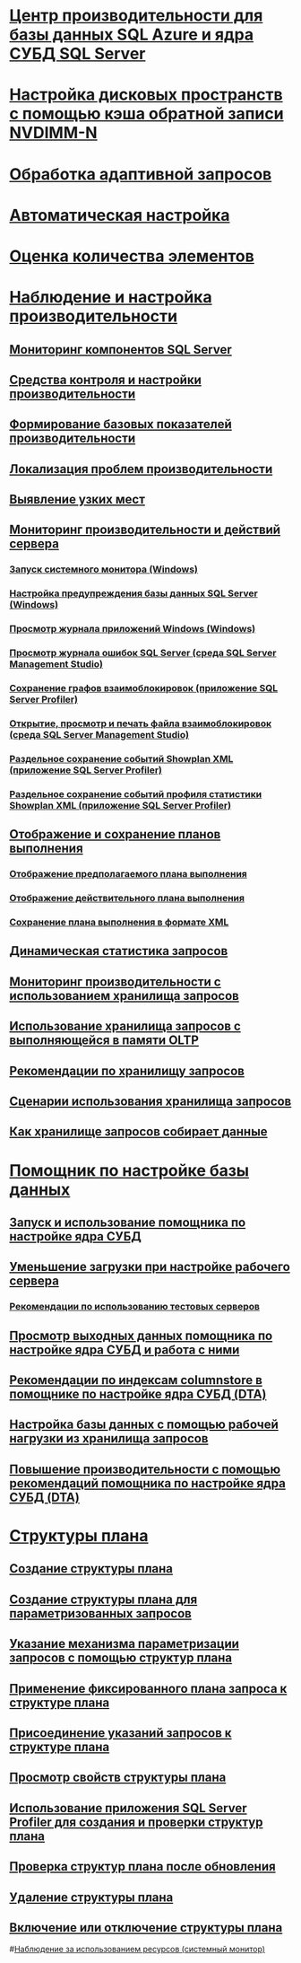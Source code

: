 
# [Центр производительности для базы данных SQL Azure и ядра СУБД SQL Server](performance-center-for-sql-server-database-engine-and-azure-sql-database.md)  
# [Настройка дисковых пространств с помощью кэша обратной записи NVDIMM-N](configuring-storage-spaces-with-a-nvdimm-n-write-back-cache.md)  

# [Обработка адаптивной запросов](adaptive-query-processing.md)
# [Автоматическая настройка](../automatic-tuning/automatic-tuning.md)
# [Оценка количества элементов](cardinality-estimation-sql-server.md)  

# [Наблюдение и настройка производительности](monitor-and-tune-for-performance.md)  
## [Мониторинг компонентов SQL Server](monitor-sql-server-components.md)  
## [Средства контроля и настройки производительности](performance-monitoring-and-tuning-tools.md)  

## [Формирование базовых показателей производительности](establish-a-performance-baseline.md)  
## [Локализация проблем производительности](isolate-performance-problems.md)  
## [Выявление узких мест](identify-bottlenecks.md)  
## [Мониторинг производительности и действий сервера](server-performance-and-activity-monitoring.md)  
### [Запуск системного монитора (Windows)](start-system-monitor-windows.md)  
### [Настройка предупреждения базы данных SQL Server (Windows)](set-up-a-sql-server-database-alert-windows.md)  
### [Просмотр журнала приложений Windows (Windows)](view-the-windows-application-log-windows-10.md)  
### [Просмотр журнала ошибок SQL Server (среда SQL Server Management Studio)](view-the-sql-server-error-log-sql-server-management-studio.md)  
### [Сохранение графов взаимоблокировок (приложение SQL Server Profiler)](save-deadlock-graphs-sql-server-profiler.md)  
### [Открытие, просмотр и печать файла взаимоблокировок (среда SQL Server Management Studio)](open-view-and-print-a-deadlock-file-sql-server-management-studio.md)  
### [Раздельное сохранение событий Showplan XML (приложение SQL Server Profiler)](save-showplan-xml-events-separately-sql-server-profiler.md)  
### [Раздельное сохранение событий профиля статистики Showplan XML (приложение SQL Server Profiler)](save-showplan-xml-statistics-profile-events-separately-sql-server-profiler.md)  
## [Отображение и сохранение планов выполнения](display-and-save-execution-plans.md)  
### [Отображение предполагаемого плана выполнения](display-the-estimated-execution-plan.md)  
### [Отображение действительного плана выполнения](display-an-actual-execution-plan.md)  
### [Сохранение плана выполнения в формате XML](save-an-execution-plan-in-xml-format.md)  
## [Динамическая статистика запросов](live-query-statistics.md)  
## [Мониторинг производительности с использованием хранилища запросов](monitoring-performance-by-using-the-query-store.md)  
## [Использование хранилища запросов с выполняющейся в памяти OLTP](using-the-query-store-with-in-memory-oltp.md)  
## [Рекомендации по хранилищу запросов](best-practice-with-the-query-store.md)  
## [Сценарии использования хранилища запросов](query-store-usage-scenarios.md)  
## [Как хранилище запросов собирает данные](how-query-store-collects-data.md)  


# [Помощник по настройке базы данных](database-engine-tuning-advisor.md)  
## [Запуск и использование помощника по настройке ядра СУБД](start-and-use-the-database-engine-tuning-advisor.md)  
## [Уменьшение загрузки при настройке рабочего сервера](reduce-the-production-server-tuning-load.md)  
### [Рекомендации по использованию тестовых серверов](considerations-for-using-test-servers.md)  
## [Просмотр выходных данных помощника по настройке ядра СУБД и работа с ними](view-and-work-with-the-output-from-the-database-engine-tuning-advisor.md)  
## [Рекомендации по индексам сolumnstore в помощнике по настройке ядра СУБД (DTA)](columnstore-index-recommendations-in-database-engine-tuning-advisor-dta.md)  
## [Настройка базы данных с помощью рабочей нагрузки из хранилища запросов](tuning-database-using-workload-from-query-store.md)  
## [Повышение производительности с помощью рекомендаций помощника по настройке ядра СУБД (DTA)](performance-improvements-using-dta-recommendations.md)  

# [Структуры плана](plan-guides.md)  
## [Создание структуры плана](create-a-new-plan-guide.md)  
## [Создание структуры плана для параметризованных запросов](create-a-plan-guide-for-parameterized-queries.md)  
## [Указание механизма параметризации запросов с помощью структур плана](specify-query-parameterization-behavior-by-using-plan-guides.md)  
## [Применение фиксированного плана запроса к структуре плана](apply-a-fixed-query-plan-to-a-plan-guide.md)  
## [Присоединение указаний запросов к структуре плана](attach-query-hints-to-a-plan-guide.md)  
## [Просмотр свойств структуры плана](view-plan-guide-properties.md)  
## [Использование приложения SQL Server Profiler для создания и проверки структур плана](use-sql-server-profiler-to-create-and-test-plan-guides.md)  
## [Проверка структур плана после обновления](validate-plan-guides-after-upgrade.md)  
## [Удаление структуры плана](delete-a-plan-guide.md)  
## [Включение или отключение структуры плана](enable-or-disable-a-plan-guide.md)  

#[Наблюдение за использованием ресурсов (системный монитор)](../performance-monitor/monitor-resource-usage-system-monitor.md) 
